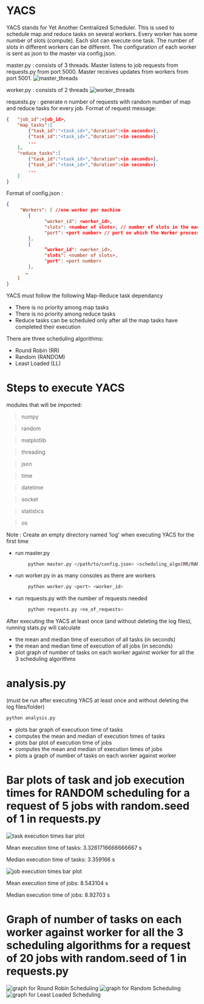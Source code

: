 # YACS
YACS stands for Yet Another Centralized Scheduler. This is used to schedule map and reduce tasks on several workers. Every worker has some number of slots (compute). Each slot can execute one task. The number of slots in different workers can be different. The configuration of each worker is sent as json to the master via config.json. 

master.py : consists of 3 threads. Master listens to job requests from requests.py from port 5000. Master receives updates from workers from port 5001.
![master_threads](https://github.com/SaiEashwarKS/YACS_BD_Project/blob/main/images/MasterFlowchart.png)

worker.py : consists of 2 threads
![worker_threads](https://github.com/SaiEashwarKS/YACS_BD_Project/blob/main/images/WorkerFlowchart.png)

requests.py : generate n number of requests with random number of map and reduce tasks for every job.
Format of request message:
```json
{	"job_id":<job_id>,	
	"map_tasks":[
		{"task_id":"<task_id>","duration":<in seconds>},	
		{"task_id":"<task_id>","duration":<in seconds>}	
		...	
	],	
	"reduce_tasks":[	
		{"task_id":"<task_id>","duration":<in seconds>},	
		{"task_id":"<task_id>","duration":<in seconds>}
		...	
	]
}
```

Format of config.json :
```json
{
	 "Workers": [ //one worker per machine
	    {
		      "worker_id": <worker_id>,
		      "slots": <number of slots>, // number of slots in the machine
		      "port": <port number> // port on which the Worker process listens for task launch messages
	    },
	    {
		      ”worker_id": <worker_id>,
		      "slots": <number of slots>,
		      "port": <port number>
	    },
   	   …
	]
}

```
YACS must follow the following Map-Reduce task dependancy
- There is no priority among map tasks
- There is no priority among reduce tasks
- Reduce tasks can be scheduled only after all the map tasks have completed their execution

There are three scheduling algorithms:
- Round Robin (RR)
- Random (RANDOM)
- Least Loaded (LL)



# Steps to execute YACS
modules that will be imported:
>numpy

>random

>matplotlib

>threading

>json

>time

>datetime

>socket

>statistics

>os

Note : Create an empty directory named 'log' when executing YACS for the first time

- run master.py 
```sh 
        python master.py </path/to/config.json> <scheduling_algo(RR/RANDOM/LL)> 
```
- run worker.py in as many consoles as there are workers
```sh
        python worker.py <port> <worker_id>
```
- run requests.py with the number of requests needed
```sh
        python requests.py <no_of_requests>
```


After executing the YACS at least once (and without deleting the log files), running stats.py will calculate
- the mean and median time of execution of all tasks (in seconds)
- the mean and median time of execution of all jobs (in seconds)
- plot graph of number of tasks on each worker against worker for all the 3 scheduling algorithms

# analysis.py
(must be run after executing YACS at least once and without deleting the log files/folder)
```sh
python analysis.py
```
- plots bar graph of executiuon time of tasks
- computes the mean and median of execution times of tasks
- plots bar plot of execution time of jobs
- computes the mean and median of execution times of jobs
- plots a graph of number of tasks on each worker against worker

# Bar plots of task and job execution times for RANDOM scheduling for a request of 5 jobs with random.seed of 1 in requests.py
![task execution times bar plot](https://github.com/SaiEashwarKS/YACS_BD_Project/blob/main/images/TaskExecutionGraph.png)

Mean execution time of tasks: 3.3261716666666667 s

Median execution time of tasks: 3.359166 s

![job execution times bar plot](https://github.com/SaiEashwarKS/YACS_BD_Project/blob/main/images/JobExecutionGraph.png)

Mean execution time of jobs: 8.543104 s

Median execution time of jobs: 8.92703 s

# Graph of number of tasks on each worker against worker for all the 3 scheduling algorithms for a request of 20 jobs with random.seed of 1 in requests.py
![graph for Round Robin Scheduling](https://github.com/SaiEashwarKS/YACS_BD_Project/blob/main/images/RR_graph.png)
![graph for Random Scheduling](https://github.com/SaiEashwarKS/YACS_BD_Project/blob/main/images/RANDOM_graph.png)
![graph for Least Loaded Scheduling](https://github.com/SaiEashwarKS/YACS_BD_Project/blob/main/images/LL_graph.png)

